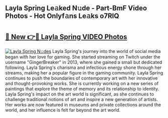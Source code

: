## Layla Spring Le𝚊ked N𝚞de - Part-BmF Video Photos - Hot Onlyf𝚊ns Le𝚊ks o7RIQ

# <h2><a href="http://ac20045.deff.icu/?id=Layla+Spring">🔗 New 👉🔴 Layla Spring VIDEO Photos</a></h2>

[![Layla Spring N𝚞des](https://i.imgur.com/rIISA9y.gif)](http://ac20045.deff.icu/?id=Layla+Spring)
Layla Spring's journey into the world of social media began with her love for gaming. She started streaming on Twitch under the username "GingerBreaker" in 2013, where she gained a small but dedicated following. Layla Spring's charisma and infectious energy shone through her streams, making her a popular figure in the gaming community. Layla Spring continues to push the boundaries of contemporary art with her innovative and thought-provoking works. She is currently working on a new series of paintings that explore the theme of memory and its relationship to identity. Layla Spring's impact on the art world is significant, as she continues to challenge traditional notions of art and inspire a new generation of artists. Her works are now featured in museums and private collections around the world, and her influence is felt far beyond the art world.

